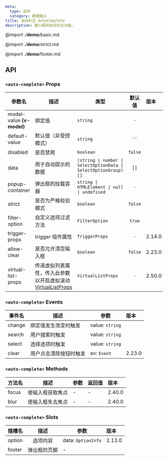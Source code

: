 ```yaml
meta:
  type: 组件
  category: 数据输入
title: 自动补全 AutoComplete
description: 输入框的自动补全功能。
```

@import ./__demo__/basic.md

@import ./__demo__/strict.md

@import ./__demo__/footer.md

## API


### `<auto-complete>` Props

|参数名|描述|类型|默认值|版本|
|---|---|---|:---:|:---|
|model-value **(v-model)**|绑定值|`string`|`-`||
|default-value|默认值（非受控模式）|`string`|`''`||
|disabled|是否禁用|`boolean`|`false`||
|data|用于自动提示的数据|`(string \| number \| SelectOptionData \| SelectOptionGroup)[]`|`[]`||
|popup-container|弹出框的挂载容器|`string \| HTMLElement \| null \| undefined`|`-`||
|strict|是否为严格校验模式|`boolean`|`false`||
|filter-option|自定义选项过滤方法|`FilterOption`|`true`||
|trigger-props|trigger 组件属性|`TriggerProps`|`-`|2.14.0|
|allow-clear|是否允许清空输入框|`boolean`|`false`|2.23.0|
|virtual-list-props|传递虚拟列表属性，传入此参数以开启虚拟滚动 [VirtualListProps](#VirtualListProps)|`VirtualListProps`|`-`|2.50.0|
### `<auto-complete>` Events

|事件名|描述|参数|版本|
|---|---|---|:---|
|change|绑定值发生改变时触发|value: `string`||
|search|用户搜索时触发|value: `string`||
|select|选择选项时触发|value: `string`||
|clear|用户点击清除按钮时触发|ev: `Event`|2.23.0|
### `<auto-complete>` Methods

|方法名|描述|参数|返回值|版本|
|---|---|---|---|:---|
|focus|使输入框获取焦点|-|-|2.40.0|
|blur|使输入框失去焦点|-|-|2.40.0|
### `<auto-complete>` Slots

|插槽名|描述|参数|版本|
|---|:---:|---|:---|
|option|选项内容|data: `OptionInfo`|2.13.0|
|footer|弹出框的页脚|-||


